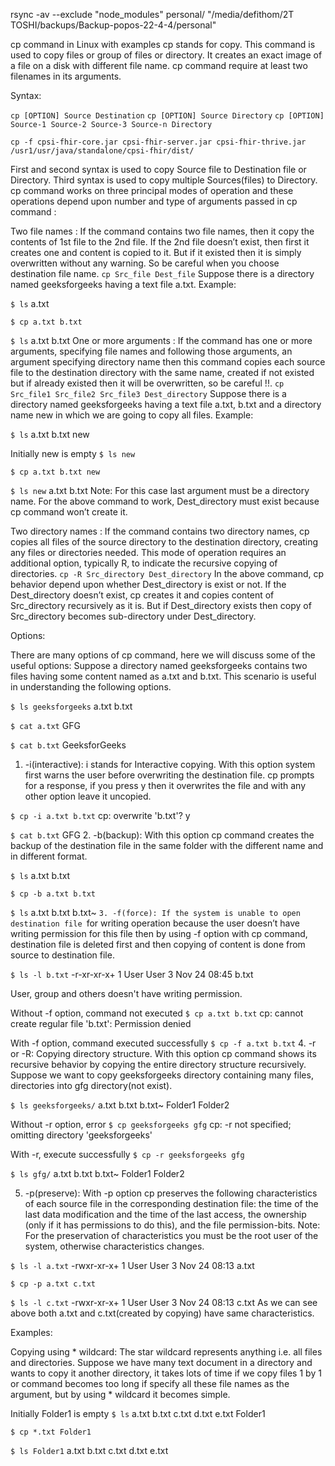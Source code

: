 rsync -av --exclude "node_modules" personal/ "/media/defithom/2T TOSHI/backups/Backup-popos-22-4-4/personal"



cp command in Linux with examples
cp stands for copy. This command is used to copy files or group of files or directory. It creates an exact image of a file on a disk with different file name. cp command require at least two filenames in its arguments.

Syntax:

`cp [OPTION] Source Destination`
`cp [OPTION] Source Directory`
`cp [OPTION] Source-1 Source-2 Source-3 Source-n Directory`

`cp -f cpsi-fhir-core.jar cpsi-fhir-server.jar cpsi-fhir-thrive.jar /usr1/usr/java/standalone/cpsi-fhir/dist/`

First and second syntax is used to copy Source file to Destination file or Directory.
Third syntax is used to copy multiple Sources(files) to Directory.
cp command works on three principal modes of operation and these operations depend upon number and type of arguments passed in cp command :

Two file names : If the command contains two file names, then it copy the contents of 1st file to the 2nd file. If the 2nd file doesn’t exist, then first it creates one and content is copied to it. But if it existed then it is simply overwritten without any warning. So be careful when you choose destination file name.
`cp Src_file Dest_file`
Suppose there is a directory named geeksforgeeks having a text file a.txt.
Example:

`$ ls`
a.txt

`$ cp a.txt b.txt`

`$ ls`
a.txt  b.txt
One or more arguments : If the command has one or more arguments, specifying file names and following those arguments, an argument specifying directory name then this command copies each source file to the destination directory with the same name, created if not existed but if already existed then it will be overwritten, so be careful !!.
`cp Src_file1 Src_file2 Src_file3 Dest_directory`
Suppose there is a directory named geeksforgeeks having a text file a.txt, b.txt and a directory name new in which we are going to copy all files.
Example:



`$ ls`
a.txt  b.txt  new

Initially new is empty
`$ ls new`

`$ cp a.txt b.txt new`

`$ ls new`
a.txt  b.txt
Note: For this case last argument must be a directory name. For the above command to work, Dest_directory must exist because cp command won’t create it.

Two directory names : If the command contains two directory names, cp copies all files of the source directory to the destination directory, creating any files or directories needed. This mode of operation requires an additional option, typically R, to indicate the recursive copying of directories.
`cp -R Src_directory Dest_directory`
In the above command, cp behavior depend upon whether Dest_directory is exist or not. If the Dest_directory doesn’t exist, cp creates it and copies content of Src_directory recursively as it is. But if Dest_directory exists then copy of Src_directory becomes sub-directory under Dest_directory.

Options:

There are many options of cp command, here we will discuss some of the useful options:
Suppose a directory named geeksforgeeks contains two files having some content named as a.txt and b.txt. This scenario is useful in understanding the following options.

`$ ls geeksforgeeks`
a.txt  b.txt

`$ cat a.txt`
GFG

`$ cat b.txt`
GeeksforGeeks
1. -i(interactive): i stands for Interactive copying. With this option system first warns the user before overwriting the destination file. cp prompts for a response, if you press y then it overwrites the file and with any other option leave it uncopied.

`$ cp -i a.txt b.txt`
cp: overwrite 'b.txt'? y

`$ cat b.txt`
GFG
2. -b(backup): With this option cp command creates the backup of the destination file in the same folder with the different name and in different format.

`$ ls`
a.txt  b.txt

`$ cp -b a.txt b.txt`

`$ ls`
a.txt  b.txt  b.txt~
`3. -f(force): If the system is unable to open destination file `for writing operation because the user doesn’t have writing permission for this file then by using -f option with cp command, destination file is deleted first and then copying of content is done from source to destination file.

`$ ls -l b.txt`
-r-xr-xr-x+ 1 User User 3 Nov 24 08:45 b.txt

User, group and others doesn't have writing permission.

Without -f option, command not executed
`$ cp a.txt b.txt`
cp: cannot create regular file 'b.txt': Permission denied

With -f option, command executed successfully
`$ cp -f a.txt b.txt`
4. -r or -R: Copying directory structure. With this option cp command shows its recursive behavior by copying the entire directory structure recursively.
Suppose we want to copy geeksforgeeks directory containing many files, directories into gfg directory(not exist).

`$ ls geeksforgeeks/`
a.txt  b.txt  b.txt~  Folder1  Folder2

Without -r option, error
`$ cp geeksforgeeks gfg`
cp: -r not specified; omitting directory 'geeksforgeeks'

With -r, execute successfully
`$ cp -r geeksforgeeks gfg`

`$ ls gfg/`
a.txt  b.txt  b.txt~  Folder1  Folder2

5. -p(preserve): With -p option cp preserves the following characteristics of each source file in the corresponding destination file: the time of the last data modification and the time of the last access, the ownership (only if it has permissions to do this), and the file permission-bits.
Note: For the preservation of characteristics you must be the root user of the system, otherwise characteristics changes.

`$ ls -l a.txt`
-rwxr-xr-x+ 1 User User 3 Nov 24 08:13 a.txt

`$ cp -p a.txt c.txt`

`$ ls -l c.txt`
-rwxr-xr-x+ 1 User User 3 Nov 24 08:13 c.txt
As we can see above both a.txt and c.txt(created by copying) have same characteristics.

Examples:

Copying using * wildcard: The star wildcard represents anything i.e. all files and directories. Suppose we have many text document in a directory and wants to copy it another directory, it takes lots of time if we copy files 1 by 1 or command becomes too long if specify all these file names as the argument, but by using * wildcard it becomes simple.

Initially Folder1 is empty
`$ ls`
a.txt  b.txt  c.txt  d.txt  e.txt  Folder1

`$ cp *.txt Folder1`

`$ ls Folder1`
a.txt  b.txt  c.txt  d.txt  e.txt

